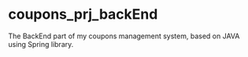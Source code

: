 # coupons_prj_backEnd
The BackEnd part of my coupons management system, based on JAVA using Spring library.
